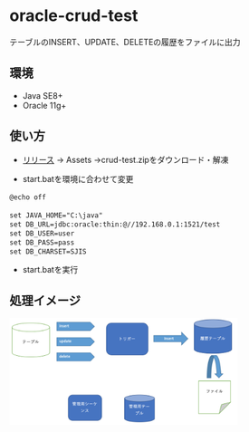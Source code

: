 # oracle-crud-test

テーブルのINSERT、UPDATE、DELETEの履歴をファイルに出力

## 環境
- Java SE8+
- Oracle 11g+

## 使い方
- [リリース](https://github.com/d-segawa/oracle-crud-test/releases) -> Assets ->crud-test.zipをダウンロード・解凍


- start.batを環境に合わせて変更

```
@echo off

set JAVA_HOME="C:\java"
set DB_URL=jdbc:oracle:thin:@//192.168.0.1:1521/test
set DB_USER=user
set DB_PASS=pass
set DB_CHARSET=SJIS

```
- start.batを実行

## 処理イメージ
<img src="https://github.com/d-segawa/oracle-crud-test/blob/images/image/object.png" width=80% />
